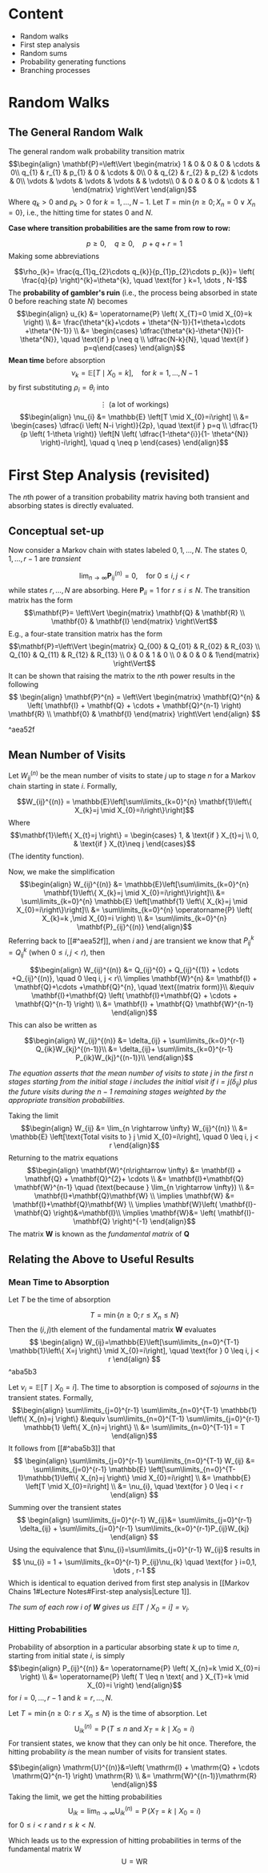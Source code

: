 # Content

- Random walks
- First step analysis
- Random sums
- Probability generating functions
- Branching processes

# Random Walks

## The General Random Walk

The general random walk probability transition matrix
$$\begin{align}
\mathbf{P}=\left\Vert \begin{matrix} 1 & 0 & 0 & 0 & \cdots  & 0\\
q_{1} & r_{1} & p_{1} & 0 & \cdots  & 0\\
0 & q_{2} & r_{2} & p_{2} & \cdots  & 0\\
\vdots  & \vdots  & \vdots & \vdots  &   & \vdots\\
0 & 0 & 0 & 0 & \cdots  & 1  \end{matrix} \right\Vert
\end{align}$$
Where $q_{k} > 0$ and $p_{k}>0$ for $k=1, \dots , N-1$. Let $T = \min \left\{ n \geq 0; X_{n}=0 \ \lor \ X_{n}=0 \right\}$, i.e., the hitting time for states $0$ and $N$.

**Case where transition probabilities are the same from row to row:**

$$p \geq 0, \quad q \geq 0, \quad p+q+r = 1$$
Making some abbreviations

$$\rho_{k}= \frac{q_{1}q_{2}\cdots q_{k}}{p_{1}p_{2}\cdots p_{k}}= \left( \frac{q}{p} \right)^{k}=\theta^{k}, \quad \text{for } k=1, \dots , N-1$$
The **probability of gambler's ruin** (i.e., the process being absorbed in state $0$ before reaching state $N$) becomes
$$\begin{align}
u_{k} &= \operatorname{P} \left( X_{T}=0 \mid X_{0}=k \right) \\
&= \frac{\theta^{k}+\cdots + \theta^{N-1}}{1+\theta+\cdots +\theta^{N-1}} \\
&= \begin{cases} \dfrac{\theta^{k}-\theta^{N}}{1-\theta^{N}}, \quad \text{if } p \neq q \\
\dfrac{N-k}{N}, \quad \text{if } p=q\end{cases}
\end{align}$$
**Mean time** before absorption
$$\nu_{k}=\mathbb{E}\left[T \mid X_{0}=k\right], \quad \text{for } k=1, \dots , N-1$$
by first substituting $\rho_{i}=\theta_{i}$ into 

$$\vdots  \text{ (a lot of workings)}$$
$$\begin{align}
\nu_{i} &= \mathbb{E} \left[T \mid X_{0}=i\right] \\
&= \begin{cases} \dfrac{i \left( N-i \right)}{2p}, \quad \text{if } p=q \\
\dfrac{1}{p \left( 1-\theta \right)} \left[N \left( \dfrac{1-\theta^{i}}{1- \theta^{N}} \right)-i\right], \quad q \neq p \end{cases}
\end{align}$$

# First Step Analysis (revisited)

The $n$th power of a transition probability matrix having both transient and absorbing states is directly evaluated. 

## Conceptual set-up

Now consider a Markov chain with states labeled $0,1,\dots , N$. The states $0, 1, \dots , r-1$ are *transient*

$$\lim_{n \rightarrow \infty}\mathbf{P}_{ij}^{(n)} = 0, \quad \text{for } 0 \leq i,j < r$$
while states $r, \dots , N$ are absorbing. Here $\mathbf{P}_{ii}=1$ for $r \leq i \leq N$. The transition matrix has the form
$$\mathbf{P}= \left\Vert \begin{matrix} \mathbf{Q}  &  \mathbf{R}  \\ \mathbf{0} & \mathbf{I} \end{matrix} \right\Vert$$
E.g., a four-state transition matrix has the form
$$\mathbf{P}=\left\Vert \begin{matrix} Q_{00} & Q_{01} & R_{02}  & R_{03} \\ Q_{10}  & Q_{11} & R_{12} & R_{13} \\ 0 & 0 & 1 & 0  \\ 0 & 0 & 0 & 1\end{matrix} \right\Vert$$
It can be shown that raising the matrix to the $n$th power results in the following
$$
\begin{align}
\mathbf{P}^{n} = \left\Vert \begin{matrix} \mathbf{Q}^{n}  &  \left( \mathbf{I} + \mathbf{Q} + \cdots + \mathbf{Q}^{n-1} \right) \mathbf{R} \\ \mathbf{0} & \mathbf{I} \end{matrix} \right\Vert
\end{align}
$$

^aea52f

## Mean Number of Visits

Let $W_{ij}^{\left( n \right)}$ be the mean number of visits to state $j$ up to stage $n$ for a Markov chain starting in state $i$. Formally, 

$$W_{ij}^{(n)} = \mathbb{E}\left[\sum\limits_{k=0}^{n} \mathbf{1}\left\{ X_{k}=j  \mid X_{0}=i\right\}\right]$$
Where
$$\mathbf{1}\left\{ X_{t}=j \right\} = \begin{cases} 1,   &  \text{if } X_{t}=j  \\
0,  & \text{if } X_{t}\neq j \end{cases}$$
(The identity function).

Now, we make the simplification
$$\begin{align}
W_{ij}^{(n)} &= \mathbb{E}\left[\sum\limits_{k=0}^{n} \mathbf{1}\left\{ X_{k}=j  \mid X_{0}=i\right\}\right]\\
&= \sum\limits_{k=0}^{n} \mathbb{E} \left[\mathbf{1} \left\{ X_{k}=j \mid X_{0}=i\right\}\right]\\
&= \sum\limits_{k=0}^{n} \operatorname{P} \left( X_{k}=k ,\mid X_{0}=i \right) \\
&= \sum\limits_{k=0}^{n} \mathbf{P}_{ij}^{(n)}
\end{align}$$
Referring back to [[#^aea52f]], when $i$ and $j$ are transient we know that $P_{ij}^{k} = Q_{ij}^{k}$ (when $0 \leq i,j < r$), then

$$\begin{align}
W_{ij}^{(n)} &= Q_{ij}^{0} + Q_{ij}^{(1)} + \cdots +Q_{ij}^{(n)}, \quad 0 \leq i, j < r\\
\implies \mathbf{W}^{n} &= \mathbf{I} + \mathbf{Q}+\cdots +\mathbf{Q}^{n}, \quad \text{(matrix form)}\\
&\equiv \mathbf{I}+\mathbf{Q} \left( \mathbf{I}+\mathbf{Q} + \cdots + \mathbf{Q}^{n-1} \right) \\
&= \mathbf{I} + \mathbf{Q} \mathbf{W}^{n-1}
\end{align}$$
This can also be written as 

$$\begin{align}
W_{ij}^{(n)} &= \delta_{ij} + \sum\limits_{k=0}^{r-1} Q_{ik}W_{kj}^{(n-1)}\\
&= \delta_{ij}+ \sum\limits_{k=0}^{r-1} P_{ik}W_{kj}^{(n-1)}\\
\end{align}$$

*The equation asserts that the mean number of visits to state $j$ in the first $n$ stages starting from the initial stage $i$ includes the initial visit if $i=j \left( \delta_{ij} \right)$ plus the future visits during the $n-1$ remaining stages weighted by the appropriate transition probabilities.*

 Taking the limit
$$\begin{align}
W_{ij} &= \lim_{n \rightarrow \infty} W_{ij}^{(n)} \\
&= \mathbb{E} \left[\text{Total visits to } j \mid X_{0}=i\right], \quad 0 \leq i, j < r
\end{align}$$
Returning to the matrix equations
$$\begin{align}
\mathbf{W}^{n\rightarrow \infty} &= \mathbf{I} + \mathbf{Q} + \mathbf{Q}^{2}+ \cdots \\
&= \mathbf{I}+\mathbf{Q} \mathbf{W}^{n-1} \quad (\text{because } \lim_{n \rightarrow \infty}) \\
&= \mathbf{I}+\mathbf{Q}\mathbf{W} \\
\implies \mathbf{W} &= \mathbf{I}+\mathbf{Q}\mathbf{W} \\
\implies \mathbf{W}\left( \mathbf{I}-\mathbf{Q} \right)&=\mathbf{I}\\
\implies \mathbf{W}&= \left( \mathbf{I}-\mathbf{Q} \right)^{-1}
\end{align}$$
The matrix $\mathbf{W}$ is known as the *fundamental matrix* of $\mathbf{Q}$

## Relating the Above to Useful Results

### Mean Time to Absorption

Let $T$ be the time of absorption 

$$T = \min \left\{ n \geq 0; r \leq X_{n} \leq N \right\}$$
Then the $\left( i, j \right)$th element of the fundamental matrix $\mathbf{W}$ evaluates 
$$
\begin{align}
W_{ij}=\mathbb{E}\left[\sum\limits_{n=0}^{T-1} \mathbb{1}\left\{ X=j \right\} \mid X_{0}=i\right], \quad \text{for } 0 \leq i, j < r
\end{align}
$$
^aba5b3

Let $\nu_{i}= \mathbb{E}\left[T \mid X_{0}=i\right]$. The time to absorption is composed of *sojourns* in the transient states. Formally,
$$\begin{align}
\sum\limits_{j=0}^{r-1} \sum\limits_{n=0}^{T-1} \mathbb{1} \left\{ X_{n}=j \right\} &\equiv \sum\limits_{n=0}^{T-1} \sum\limits_{j=0}^{r-1} \mathbb{1} \left\{ X_{n}=j \right\} \\
&= \sum\limits_{n=0}^{T-1}1 = T
\end{align}$$
It follows from [[#^aba5b3]] that 
$$
\begin{align}
\sum\limits_{j=0}^{r-1} \sum\limits_{n=0}^{T-1} W_{ij} &=  \sum\limits_{j=0}^{r-1} \mathbb{E} \left[\sum\limits_{n=0}^{T-1}\mathbb{1}\left\{ X_{n}=j \right\} \mid X_{0}=i\right] \\
&= \mathbb{E} \left[T \mid X_{0}=i\right] \\
&= \nu_{i}, \quad \text{for } 0 \leq i < r
\end{align}
$$
Summing over the transient states
$$
\begin{align}
\sum\limits_{j=0}^{r-1} W_{ij}&= \sum\limits_{j=0}^{r-1} \delta_{ij} + \sum\limits_{j=0}^{r-1} \sum\limits_{k=0}^{r-1}P_{ij}W_{kj}
\end{align}
$$
Using the equivalence that $\nu_{i}=\sum\limits_{j=0}^{r-1} W_{ij}$ results in
$$
\nu_{i} = 1 + \sum\limits_{k=0}^{r-1} P_{ij}\nu_{k} \quad \text{for } i=0,1, \dots , r-1
$$
Which is identical to equation derived from first step analysis in [[Markov Chains 1#Lecture Notes#First-step analysis|Lecture 1]].

*The sum of each row $i$ of $\mathbf{W}$ gives us $\mathbb{E} \left[T \mid X_{0}=i\right]=\nu_{i}$.* 

### Hitting Probabilities

Probability of absorption in a particular absorbing state $k$ up to time $n$, starting from initial state $i$, is simply
$$\begin{align}
P_{ij}^{(n)} &= \operatorname{P} \left( X_{n}=k \mid X_{0}=i \right) \\
&= \operatorname{P} \left( T \leq n \text{ and } X_{T}=k \mid X_{0}=i \right)
\end{align}$$
for $i = 0, \dots , r-1$ and $k=r, \dots , N$.

Let $T = \min \left\{ n \geq 0: \ r \leq X_{n} \leq N \right\}$ is the time of absorption. Let
$$\mathrm{U}_{ik}^{(n)} = \operatorname{P} \left( T \leq n \text{ and } X_{T}=k \mid X_{0}=i \right)$$
For transient states, we know that they can only be hit once. Therefore, the hitting probability *is* the mean number of visits for transient states.

$$\begin{align}
\mathrm{U}^{(n)}&=\left( \mathrm{I} + \mathrm{Q} + \cdots \mathrm{Q}^{n-1} \right) \mathrm{R} \\
&= \mathrm{W}^{(n-1)}\mathrm{R}
\end{align}$$
Taking the limit, we get the hitting probabilities
$$\mathrm{U}_{ik}=\lim_{n \rightarrow \infty} \mathrm{U}_{ik}^{(n)} = \operatorname{P} \left( X_{T} = k \mid X_{0}=i \right)$$
for $0 \leq i < r$ and $r \leq k < N$.

Which leads us to the expression of hitting probabilities in terms of the fundamental matrix $\mathrm{W}$
$$\mathrm{U}= \mathrm{W} \mathrm{R}$$